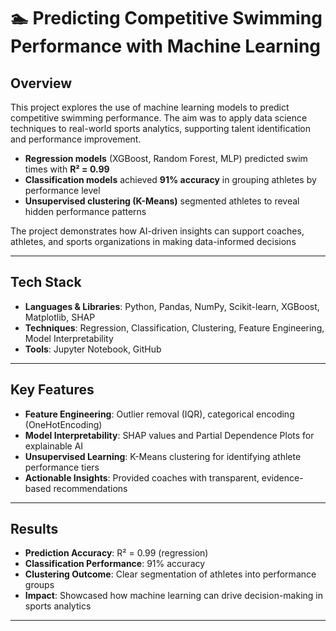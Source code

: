 # 🏊 Predicting Competitive Swimming Performance with Machine Learning  

##  Overview  
This project explores the use of machine learning models to predict competitive swimming performance. The aim was to apply data science techniques to real-world sports analytics, supporting talent identification and performance improvement.  

- **Regression models** (XGBoost, Random Forest, MLP) predicted swim times with **R² = 0.99**  
- **Classification models** achieved **91% accuracy** in grouping athletes by performance level  
- **Unsupervised clustering (K-Means)** segmented athletes to reveal hidden performance patterns  

The project demonstrates how AI-driven insights can support coaches, athletes, and sports organizations in making data-informed decisions  

---

##  Tech Stack  
- **Languages & Libraries**: Python, Pandas, NumPy, Scikit-learn, XGBoost, Matplotlib, SHAP  
- **Techniques**: Regression, Classification, Clustering, Feature Engineering, Model Interpretability  
- **Tools**: Jupyter Notebook, GitHub  

---

##  Key Features  
- **Feature Engineering**: Outlier removal (IQR), categorical encoding (OneHotEncoding)  
- **Model Interpretability**: SHAP values and Partial Dependence Plots for explainable AI  
- **Unsupervised Learning**: K-Means clustering for identifying athlete performance tiers  
- **Actionable Insights**: Provided coaches with transparent, evidence-based recommendations  

---

##  Results  
- **Prediction Accuracy**: R² = 0.99 (regression)  
- **Classification Performance**: 91% accuracy  
- **Clustering Outcome**: Clear segmentation of athletes into performance groups  
- **Impact**: Showcased how machine learning can drive decision-making in sports analytics  

---



